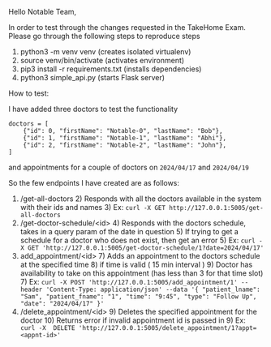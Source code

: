 Hello Notable Team,

In order to test through the changes requested in the TakeHome Exam. Please go through the following steps to reproduce
steps

1) python3 -m venv venv (creates isolated virtualenv)
2) source venv/bin/activate (activates environment)
3) pip3 install -r requirements.txt (installs dependencies)
4) python3 simple_api.py (starts Flask server)

How to test:

I have added three doctors to test the functionality

```
doctors = [
    {"id": 0, "firstName": "Notable-0", "lastName": "Bob"},
    {"id": 1, "firstName": "Notable-1", "lastName": "Abhi"},
    {"id": 2, "firstName": "Notable-2", "lastName": "John"},
]
```

and appointments for a couple of doctors on `2024/04/17` and `2024/04/19`

So the few endpoints I have created are as follows:

1) /get-all-doctors
    2) Responds with all the doctors available in the system with their ids and names
    3) Ex: `curl -X GET http://127.0.0.1:5005/get-all-doctors`
3) /get-doctor-schedule/\<id\>
    4) Responds with the doctors schedule, takes in a query param of the date in question
        5) If trying to get a schedule for a doctor who does not exist, then get an error
    5) Ex: `curl -X GET 'http://127.0.0.1:5005/get-doctor-schedule/1?date=2024/04/17'`
6) add_appointment/\<id\>
    7) Adds an appointment to the doctors schedule at the specified time
        8) if time is valid ( 15 min interval )
        9) Doctor has availability to take on this appointment (has less than 3 for that time slot)
    7) Ex: ``` curl -X POST 'http://127.0.0.1:5005/add_appointment/1'
       --header 'Content-Type: application/json'
       --data '{
       "patient_lname": "Sam",
       "patient_fname": "1",
       "time": "9:45",
       "type": "Follow Up",
       "date": "2024/04/17"
       }' ```
8) /delete_appointment/\<id\>
    9) Deletes the specified appointment for the doctor
        10) Returns error if invalid appointment id is passed in
    9) Ex: ``` curl -X  DELETE 'http://127.0.0.1:5005/delete_appointment/1?appt=<appnt-id>'```